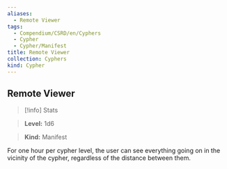 ```yaml
---
aliases:
  - Remote Viewer
tags:
  - Compendium/CSRD/en/Cyphers
  - Cypher
  - Cypher/Manifest
title: Remote Viewer
collection: Cyphers
kind: Cypher
---
```

## Remote Viewer    
>[!info] Stats    
> **Level:** 1d6    
> **Kind:** Manifest  
    
For one hour per cypher level, the user can see everything going on in the vicinity of the cypher, regardless of the distance between them.